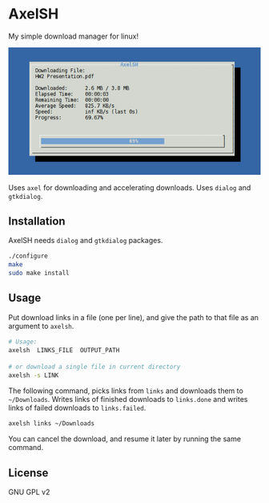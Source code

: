 # AxelSH

My simple download manager for linux!

![AxelSH](/axelsh.png)

Uses `axel` for downloading and accelerating downloads. Uses `dialog` and `gtkdialog`.

## Installation

AxelSH needs `dialog` and `gtkdialog` packages.

```bash
./configure
make
sudo make install
```

## Usage

Put download links in a file (one per line), and give the path to that file as an argument to `axelsh`.

```bash
# Usage:
axelsh  LINKS_FILE  OUTPUT_PATH

# or download a single file in current directory
axelsh -s LINK
```

The following command, picks links from `links` and downloads them to `~/Downloads`. Writes links of finished downloads to `links.done` and writes links of failed downloads to `links.failed`.

```bash
axelsh links ~/Downloads
```

You can cancel the download, and resume it later by running the same command.

## License
GNU GPL v2